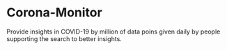 # Corona-Monitor
Provide insights in COVID-19 by million of data poins given daily by people supporting the search to better insights.
